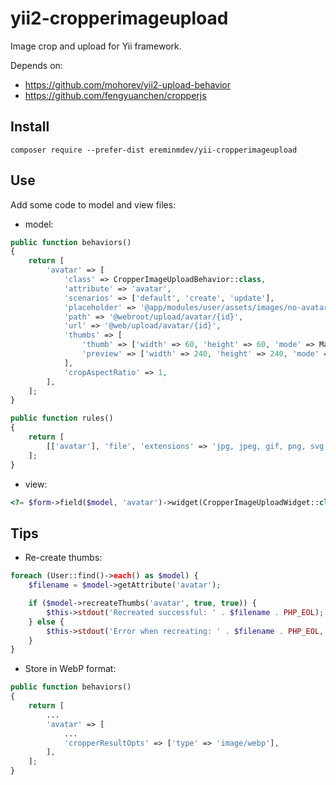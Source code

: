 # yii2-cropperimageupload

Image crop and upload for Yii framework.

Depends on:
- https://github.com/mohorev/yii2-upload-behavior
- https://github.com/fengyuanchen/cropperjs

## Install

``composer require --prefer-dist ereminmdev/yii-cropperimageupload``

## Use

Add some code to model and view files:

- model:

```php
public function behaviors()
{
    return [
        'avatar' => [
            'class' => CropperImageUploadBehavior::class,
            'attribute' => 'avatar',
            'scenarios' => ['default', 'create', 'update'],
            'placeholder' => '@app/modules/user/assets/images/no-avatar.jpg',
            'path' => '@webroot/upload/avatar/{id}',
            'url' => '@web/upload/avatar/{id}',
            'thumbs' => [
                'thumb' => ['width' => 60, 'height' => 60, 'mode' => ManipulatorInterface::THUMBNAIL_OUTBOUND],
                'preview' => ['width' => 240, 'height' => 240, 'mode' => ManipulatorInterface::THUMBNAIL_OUTBOUND],
            ],
            'cropAspectRatio' => 1,
        ],
    ];
}

public function rules()
{
    return [
        [['avatar'], 'file', 'extensions' => 'jpg, jpeg, gif, png, svg, webp'],
    ];
}
```

- view:

```php
<?= $form->field($model, 'avatar')->widget(CropperImageUploadWidget::class) ?>
```

## Tips

- Re-create thumbs:

```php
foreach (User::find()->each() as $model) {
    $filename = $model->getAttribute('avatar');

    if ($model->recreateThumbs('avatar', true, true)) {
        $this->stdout('Recreated successful: ' . $filename . PHP_EOL);
    } else {
        $this->stdout('Error when recreating: ' . $filename . PHP_EOL, Console::FG_RED);
    }
}
```

- Store in WebP format:

```php
public function behaviors()
{
    return [
        ...
        'avatar' => [
            ...
            'cropperResultOpts' => ['type' => 'image/webp'],
        ],
    ];
}
```
